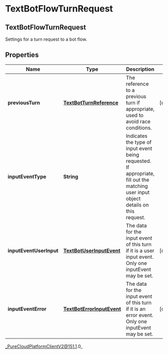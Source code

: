 # TextBotFlowTurnRequest

## TextBotFlowTurnRequest
Settings for a turn request to a bot flow.

## Properties

|Name | Type | Description | Notes|
|------------ | ------------- | ------------- | -------------|
| **previousTurn** | [**TextBotTurnReference**](TextBotTurnReference) | The reference to a previous turn if appropriate, used to avoid race conditions. | [optional] |
| **inputEventType** | **String** | Indicates the type of input event being requested. If appropriate, fill out the matching user input object details on this request. | |
| **inputEventUserInput** | [**TextBotUserInputEvent**](TextBotUserInputEvent) | The data for the input event of this turn if it is a user input event. Only one inputEvent may be set. | [optional] |
| **inputEventError** | [**TextBotErrorInputEvent**](TextBotErrorInputEvent) | The data for the input event of this turn if it is an error event. Only one inputEvent may be set. | [optional] |



_PureCloudPlatformClientV2@151.1.0_
